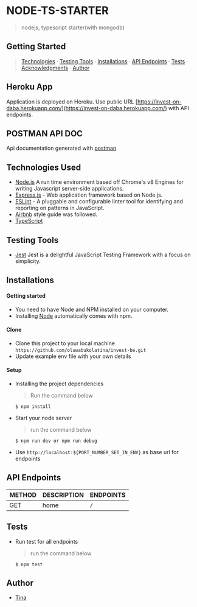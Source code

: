 # NODE-TS-STARTER
> nodejs, typescript starter(with mongodb)
## Getting Started
>  [Technologies](#technologies-used) &middot; [Testing Tools](#testing-tools) &middot; [Installations](#installations) &middot; [API Endpoints](#api-endpoints) &middot; [Tests](#tests) &middot; [Acknowledgments](#acknowledgments) &middot; [Author](#author)
## Heroku App
Application is deployed on Heroku. Use public URL [https://invest-on-daba.herokuapp.com/](https://invest-on-daba.herokuapp.com/) with API endpoints.
## POSTMAN API DOC
Api documentation generated with [postman](https://documenter.getpostman.com/view/4223397/UUxuiVcD)
## Technologies Used
- [Node.js](node) A run time environment based off Chrome's v8 Engines for writing Javascript server-side applications.
- [Express.js](https://expressjs.com) - Web application framework based on Node.js.
- [ESLint](https://eslint.org/) - A pluggable and configurable linter tool for identifying and reporting on patterns in JavaScript.
- [Airbnb](https://www.npmjs.com/package/eslint-config-airbnb) style guide was followed.
- [TypeScript](https://www.typescriptlang.org/) 

## Testing Tools
- [Jest](https://jestjs.io/) Jest is a delightful JavaScript Testing Framework with a focus on simplicity.

## Installations
#### Getting started
- You need to have Node and NPM installed on your computer.
- Installing [Node](node) automatically comes with npm.

#### Clone
- Clone this project to your local machine `https://github.com/oluwabukolatina/invest-be.git`
- Update example env file with your own details
#### Setup
- Installing the project dependencies
  > Run the command below
  ```shell
  $ npm install
  ```
- Start your node server
  > run the command below
   ```shell
   $ npm run dev or npm run debug
  ```
- Use `http://localhost:${PORT_NUMBER_SET_IN_ENV}` as base url for endpoints

## API Endpoints

| METHOD | DESCRIPTION                             | ENDPOINTS                 |
| ------ | --------------------------------------- | ------------------------- |
| GET    | home               | `/`           |
## Tests
- Run test for all endpoints
  > run the command below
  ```shell
  $ npm test
  ```
## Author
- [Tina](https://github.com/oluwabukolatina)
